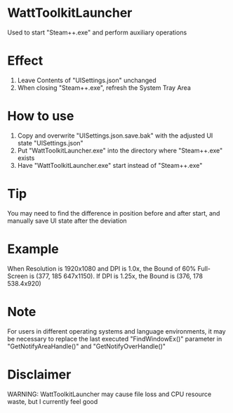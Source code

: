 # WattToolkitLauncher
Used to start "Steam++.exe" and perform auxiliary operations

# Effect
1. Leave Contents of "UISettings.json" unchanged
2. When closing "Steam++.exe", refresh the System Tray Area

# How to use
1. Copy and overwrite "UISettings.json.save.bak" with the adjusted UI state "UISettings.json"
2. Put "WattToolkitLauncher.exe" into the directory where "Steam++.exe" exists
3. Have "WattToolkitLauncher.exe" start instead of "Steam++.exe"

# Tip
You may need to find the difference in position before and after start, and manually save UI state after the deviation

# Example
When Resolution is 1920x1080 and DPI is 1.0x, the Bound of 60% Full-Screen is (377, 185 647x1150). If DPI is 1.25x, the Bound is (376, 178 538.4x920)

# Note
For users in different operating systems and language environments, it may be necessary to replace the last executed "FindWindowEx()" parameter in "GetNotifyAreaHandle()" and "GetNotifyOverHandle()"

# Disclaimer
WARNING: WattToolkitLauncher may cause file loss and CPU resource waste, but I currently feel good
